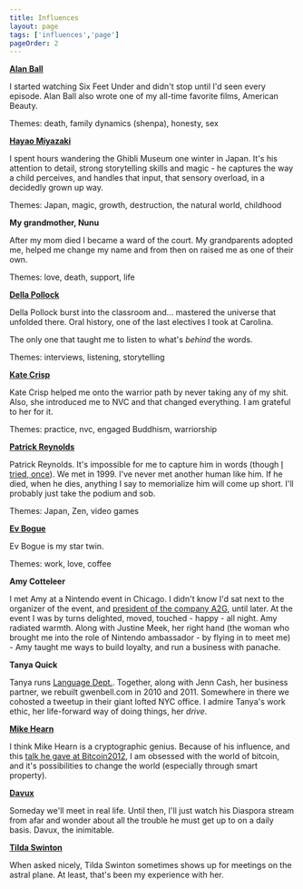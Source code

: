```yaml
---
title: Influences
layout: page
tags: ['influences','page']
pageOrder: 2
---
```


**[Alan Ball](http://www.imdb.com/name/nm0050332/)**

I started watching Six Feet Under and didn't stop until I'd seen every episode. Alan Ball also wrote one of my all-time favorite films, American Beauty. 

Themes: death, family dynamics (shenpa), honesty, sex
 
**[Hayao Miyazaki](https://en.wikipedia.org/wiki/Hayao_Miyazaki)**

I spent hours wandering the Ghibli Museum one winter in Japan. It's his attention to detail, strong storytelling skills and magic - he captures the way a child perceives, and handles that input, that sensory overload, in a decidedly grown up way. 

Themes: Japan, magic, growth, destruction, the natural world, childhood

**My grandmother, Nunu**

After my mom died I became a ward of the court. My grandparents adopted me, helped me change my name and from then on raised me as one of their own. 

Themes: love, death, support, life

**[Della Pollock](http://www.barnesandnoble.com/w/remembering-della-pollock/1100413031?ean=9781403963475)**

Della Pollock burst into the classroom and... mastered the universe that unfolded there. Oral history, one of the last electives I took at Carolina. 

The only one that taught me to listen to what's _behind_ the words.

Themes: interviews, listening, storytelling

**[Kate Crisp](http://www.prisondharmanetwork.net/profile/katecrisp)**

Kate Crisp helped me onto the warrior path by never taking any of my shit. Also, she introduced me to NVC and that changed everything. I am grateful to her for it.

Themes: practice, nvc, engaged Buddhism, warriorship

**[Patrick Reynolds](http://thepeakconditionproject.com/)**

Patrick Reynolds. It's impossible for me to capture him in words (though [I tried, once](http://www.elephantjournal.com/2010/02/ive-got-a-yoga-crush-on-patrick-reynolds-gwen-bell/)). We met in 1999. I've never met another human like him. If he died, when he dies, anything I say to memorialize him will come up short. I'll probably just take the podium and sob.

Themes: Japan, Zen, video games

**[Ev Bogue](http://evbogue.com)**

Ev Bogue is my star twin. 

Themes: work, love, coffee

**Amy Cotteleer** 

I met Amy at a Nintendo event in Chicago. I didn't know I'd sat next to the organizer of the event, and [president of the company A2G](http://www.advocacyamplified.com/2011/03/a2g%E2%80%99s-amy-cotteleer-weighs-in-on-consumer-engagement-in-usa-today-2/), until later. At the event I was by turns delighted, moved, touched - happy - all night. Amy radiated warmth. Along with Justine Meek, her right hand (the woman who brought me into the role of Nintendo ambassador - by flying in to meet me) - Amy taught me ways to build loyalty, and run a business with panache. 

**Tanya Quick**

Tanya runs [Language Dept.](http://languagedept.com). Together, along with Jenn Cash, her business partner, we rebuilt gwenbell.com in 2010 and 2011. Somewhere in there we cohosted a tweetup in their giant lofted NYC office. I admire Tanya's work ethic, her life-forward way of doing things, her _drive_.

**[Mike Hearn](http://plan99.net/~mike/)**

I think Mike Hearn is a cryptographic genius. Because of his influence, and this [talk he gave at Bitcoin2012](https://www.youtube.com/watch?v=mD4L7xDNCmA), I am obsessed with the world of bitcoin, and it's possibilities to change the world (especially through smart property).

**[Davux](https://joindiaspora.com/people/a8d0af244d4188ed)**

Someday we'll meet in real life. Until then, I'll just watch his Diaspora stream from afar and wonder about all the trouble he must get up to on a daily basis. Davux, the inimitable.

**[Tilda Swinton](https://en.wikipedia.org/wiki/Tilda_Swinton)**

When asked nicely, Tilda Swinton sometimes shows up for meetings on the astral plane. At least, that's been my experience with her.